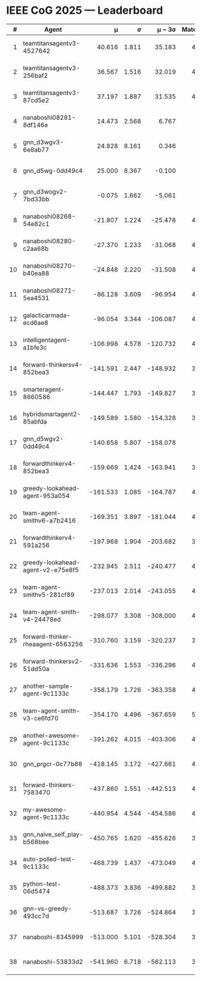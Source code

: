 # IEEE CoG 2025 — Leaderboard

| # | Agent | μ | σ | μ − 3σ | Matches | Updated |
|---:|---|---:|---:|---:|---:|---|
| 1 | teamtitansagentv3-4527642 | 40.616 | 1.811 | 35.183 | 4796 | 2025-08-29 19:27 |
| 2 | teamtitansagentv3-256baf2 | 36.567 | 1.516 | 32.019 | 4716 | 2025-08-29 19:27 |
| 3 | teamtitansagentv3-87cd5e2 | 37.197 | 1.887 | 31.535 | 4260 | 2025-08-29 19:27 |
| 4 | nanaboshi08281-8df146e | 14.473 | 2.568 | 6.767 | 146 | 2025-08-29 19:27 |
| 5 | gnn_d3wgv3-6e8ab77 | 24.828 | 8.161 | 0.346 | 118 | 2025-08-29 19:27 |
| 6 | gnn_d5wg-0dd49c4 | 25.000 | 8.367 | -0.100 | 80 | 2025-08-29 19:27 |
| 7 | gnn_d3wogv2-7bd33bb | -0.075 | 1.662 | -5.061 | 164 | 2025-08-29 19:27 |
| 8 | nanaboshi08268-54e82c1 | -21.807 | 1.224 | -25.478 | 4600 | 2025-08-29 19:27 |
| 9 | nanaboshi08280-c2aa68b | -27.370 | 1.233 | -31.068 | 4218 | 2025-08-29 19:27 |
| 10 | nanaboshi08270-b40ea88 | -24.848 | 2.220 | -31.508 | 4720 | 2025-08-29 19:27 |
| 11 | nanaboshi08271-5ea4531 | -86.128 | 3.609 | -96.954 | 4838 | 2025-08-29 19:27 |
| 12 | galacticarmada-ecd6ae8 | -96.054 | 3.344 | -106.087 | 4500 | 2025-08-29 19:27 |
| 13 | intelligentagent-a1bfe3c | -106.998 | 4.578 | -120.732 | 4048 | 2025-08-29 19:27 |
| 14 | forward-thinkersv4-852bea3 | -141.591 | 2.447 | -148.932 | 3477 | 2025-08-29 19:27 |
| 15 | smarteragent-8660586 | -144.447 | 1.793 | -149.827 | 3717 | 2025-08-29 19:27 |
| 16 | hybridsmartagent2-85abfda | -149.589 | 1.580 | -154.328 | 3969 | 2025-08-29 19:27 |
| 17 | gnn_d5wgv2-0dd49c4 | -140.658 | 5.807 | -158.078 | 120 | 2025-08-29 19:27 |
| 18 | forwardthinkerv4-852bea3 | -159.669 | 1.424 | -163.941 | 3359 | 2025-08-29 19:27 |
| 19 | greedy-lookahead-agent-953a054 | -161.533 | 1.085 | -164.787 | 4072 | 2025-08-29 19:27 |
| 20 | team-agent-smithv6-a7b2416 | -169.351 | 3.897 | -181.044 | 4760 | 2025-08-29 19:27 |
| 21 | forwardthinkerv4-591a256 | -197.968 | 1.904 | -203.682 | 3822 | 2025-08-29 19:27 |
| 22 | greedy-lookahead-agent-v2-e75e8f5 | -232.945 | 2.511 | -240.477 | 4364 | 2025-08-29 19:27 |
| 23 | team-agent-smithv5-281cf89 | -237.013 | 2.014 | -243.055 | 4580 | 2025-08-29 19:27 |
| 24 | team-agent-smith-v4-24478ed | -298.077 | 3.308 | -308.000 | 4218 | 2025-08-29 19:27 |
| 25 | forward-thinker-rheaagent-6563256 | -310.760 | 3.159 | -320.237 | 3822 | 2025-08-29 19:27 |
| 26 | forward-thinkersv2-51dd50a | -331.636 | 1.553 | -336.296 | 4262 | 2025-08-29 19:27 |
| 27 | another-sample-agent-9c1133c | -358.179 | 1.726 | -363.358 | 4680 | 2025-08-29 19:27 |
| 28 | team-agent-smith-v3-ce6fd70 | -354.170 | 4.496 | -367.659 | 5098 | 2025-08-29 19:27 |
| 29 | another-awesome-agent-9c1133c | -391.262 | 4.015 | -403.306 | 4080 | 2025-08-29 19:27 |
| 30 | gnn_prgcr-0c77b88 | -418.145 | 3.172 | -427.661 | 4430 | 2025-08-29 19:27 |
| 31 | forward-thinkers-7583470 | -437.860 | 1.551 | -442.513 | 4700 | 2025-08-29 19:27 |
| 32 | my-awesome-agent-9c1133c | -440.954 | 4.544 | -454.586 | 4820 | 2025-08-29 19:27 |
| 33 | gnn_naive_self_play-b568bee | -450.765 | 1.620 | -455.626 | 3860 | 2025-08-29 19:27 |
| 34 | auto-polled-test-9c1133c | -468.739 | 1.437 | -473.049 | 4640 | 2025-08-29 19:27 |
| 35 | python-test-06d5474 | -488.373 | 3.836 | -499.882 | 3910 | 2025-08-29 19:27 |
| 36 | gnn-vs-greedy-493cc7d | -513.687 | 3.726 | -524.864 | 3540 | 2025-08-29 19:27 |
| 37 | nanaboshi-8345999 | -513.000 | 5.101 | -528.304 | 3760 | 2025-08-29 19:27 |
| 38 | nanaboshi-53833d2 | -541.960 | 6.718 | -562.113 | 3320 | 2025-08-29 19:27 |
